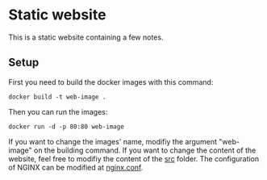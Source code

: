 # Static website

This is a static website containing a few notes.

## Setup

First you need to build the docker images with this command:

```console
docker build -t web-image .
```

Then you can run the images:

```console
docker run -d -p 80:80 web-image
```

If you want to change the images' name, modifiy the argument "web-image" on the building command.
If you want to change the content of the website, feel free to modifiy the content of the [src](src/) folder.
The configuration of NGINX can be modified at [nginx.conf](./conf/nginx.conf).
